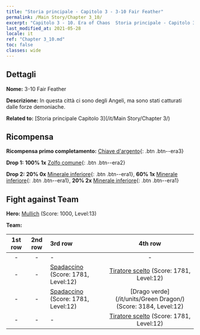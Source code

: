 ```yaml
---
title: "Storia principale - Capitolo 3 - 3-10 Fair Feather"
permalink: /Main Story/Chapter 3_10/
excerpt: "Capitolo 3 - 10. Era of Chaos  Storia principale - Capitolo 3_10. 3-10 Fair Feather"
last_modified_at: 2021-05-28
locale: it
ref: "Chapter 3_10.md"
toc: false
classes: wide
---
```


## Dettagli

 **Nome:** 3-10 Fair Feather

 **Descrizione:** In questa città ci sono degli Angeli, ma sono stati catturati dalle forze demoniache.

 **Related to:** [Storia principale Capitolo 3](/it/Main Story/Chapter 3/)

## Ricompensa

 **Ricompensa primo completamento:** [Chiave d'argento](/ItemsIT/con_693/){: .btn .btn--era3}

 **Drop 1:** **100% 1x** [Zolfo comune](/ItemsIT/mat_9/){: .btn .btn--era2}

 **Drop 2:** **20% 0x** [Minerale inferiore](/ItemsIT/mat_1/){: .btn .btn--era1}, **60% 1x** [Minerale inferiore](/ItemsIT/mat_1/){: .btn .btn--era1}, **20% 2x** [Minerale inferiore](/ItemsIT/mat_1/){: .btn .btn--era1}


## Fight against Team
 **Hero:** [Mullich](/it/heroes/Mullich/) (Score: 1000, Level:13)

 **Team:**


  | 1st row | 2nd row | 3rd row | 4th row |
  |:----:|:----:|:----|:----:|
  | - | - | - | - |
  | - | - | [Spadaccino](/it/units/Swordsman/) (Score: 1781, Level:12)  | [Tiratore scelto](/it/units/Marksman/) (Score: 1781, Level:12)  |
  | - | - | [Spadaccino](/it/units/Swordsman/) (Score: 1781, Level:12)  | [Drago verde](/it/units/Green Dragon/) (Score: 3184, Level:12)  |
  | - | - | - | [Tiratore scelto](/it/units/Marksman/) (Score: 1781, Level:12)  |


